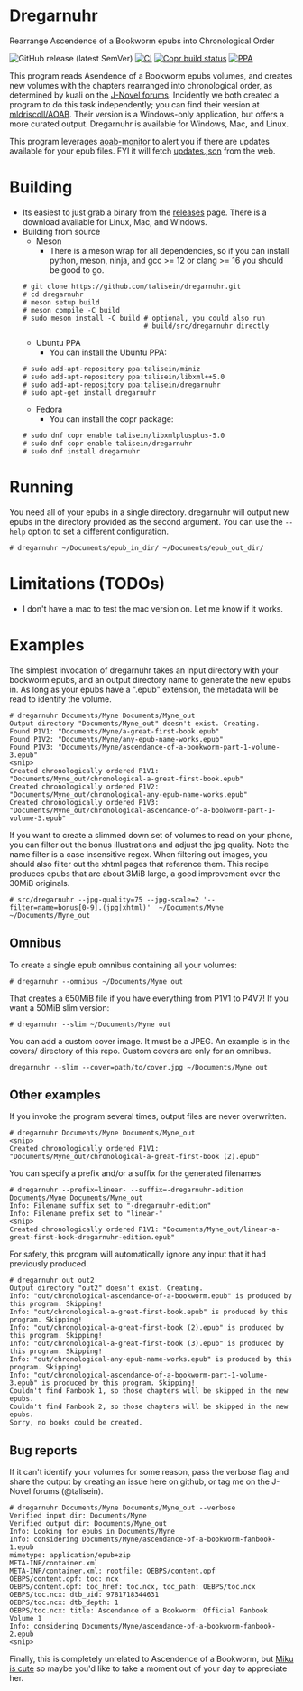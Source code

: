 # Dregarnuhr

Rearrange Ascendence of a Bookworm epubs into Chronological Order

![GitHub release (latest SemVer)](https://img.shields.io/github/v/release/talisein/dregarnuhr)
[![CI](https://github.com/talisein/dregarnuhr/actions/workflows/main.yml/badge.svg?branch=main)](https://github.com/talisein/dregarnuhr/actions/workflows/main.yml)
[![Copr build status](https://copr.fedorainfracloud.org/coprs/talisein/dregarnuhr/package/dregarnuhr/status_image/last_build.png)](https://copr.fedorainfracloud.org/coprs/talisein/dregarnuhr/package/dregarnuhr/)
[![PPA](https://img.shields.io/badge/Ubuntu%20PPA-available-%23e9500e)](https://launchpad.net/~talisein/+archive/ubuntu/dregarnuhr)

This program reads Asendence of a Bookworm epubs volumes, and creates new
volumes with the chapters rearranged into chronological order, as determined by
kuali on the [J-Novel
forums](https://forums.j-novel.club/topic/5036/alternate-reading-order). Incidently
we both created a program to do this task independently; you can find their
version at [mldriscoll/AOAB](https://github.com/mldriscoll/AOAB/). Their version
is a Windows-only application, but offers a more curated output. Dregarnuhr is
available for Windows, Mac, and Linux.

This program leverages [aoab-monitor](https://github.com/talisein/aoab-monitor)
to alert you if there are updates available for your epub files. FYI it will
fetch [updates.json](http://aoabmonitor.talinet.net/updates.json) from the web.

# Building

- Its easiest to just grab a binary from the
  [releases](https://github.com/talisein/dregarnuhr/releases) page. There is a
  download available for Linux, Mac, and Windows.
- Building from source
  - Meson
    - There is a meson wrap for all dependencies, so if you can install python,
      meson, ninja, and gcc >= 12 or clang >= 16 you should be good to go.
   ```
   # git clone https://github.com/talisein/dregarnuhr.git
   # cd dregarnuhr
   # meson setup build
   # meson compile -C build
   # sudo meson install -C build # optional, you could also run
                                 # build/src/dregarnuhr directly
   ```
  - Ubuntu PPA
    - You can install the Ubuntu PPA:
   ```
   # sudo add-apt-repository ppa:talisein/miniz
   # sudo add-apt-repository ppa:talisein/libxml++5.0
   # sudo add-apt-repository ppa:talisein/dregarnuhr
   # sudo apt-get install dregarnuhr
   ```
  - Fedora
    - You can install the copr package:
   ```
   # sudo dnf copr enable talisein/libxmlplusplus-5.0
   # sudo dnf copr enable talisein/dregarnuhr
   # sudo dnf install dregarnuhr
   ```

# Running

You need all of your epubs in a single directory. dregarnuhr will output new
epubs in the directory provided as the second argument. You can use the `--help`
option to set a different configuration.

```
# dregarnuhr ~/Documents/epub_in_dir/ ~/Documents/epub_out_dir/
```

# Limitations (TODOs)

- I don't have a mac to test the mac version on. Let me know if it works.

# Examples

The simplest invocation of dregarnuhr takes an input directory with your
bookworm epubs, and an output directory name to generate the new epubs in. As
long as your epubs have a ".epub" extension, the metadata will be read to
identify the volume.

```
# dregarnuhr Documents/Myne Documents/Myne_out
Output directory "Documents/Myne_out" doesn't exist. Creating.
Found P1V1: "Documents/Myne/a-great-first-book.epub"
Found P1V2: "Documents/Myne/any-epub-name-works.epub"
Found P1V3: "Documents/Myne/ascendance-of-a-bookworm-part-1-volume-3.epub"
<snip>
Created chronologically ordered P1V1: "Documents/Myne_out/chronological-a-great-first-book.epub"
Created chronologically ordered P1V2: "Documents/Myne_out/chronological-any-epub-name-works.epub"
Created chronologically ordered P1V3: "Documents/Myne_out/chronological-ascendance-of-a-bookworm-part-1-volume-3.epub"
```

If you want to create a slimmed down set of volumes to read on your phone, you
can filter out the bonus illustrations and adjust the jpg quality. Note the name
filter is a case insensitive regex. When filtering out images, you should also
filter out the xhtml pages that reference them. This recipe produces epubs that
are about 3MiB large, a good improvement over the 30MiB originals.

```
# src/dregarnuhr --jpg-quality=75 --jpg-scale=2 '--filter=name=bonus[0-9].(jpg|xhtml)'  ~/Documents/Myne ~/Documents/Myne_out
```

## Omnibus

To create a single epub omnibus containing all your volumes:
```
# dregarnuhr --omnibus ~/Documents/Myne out
```

That creates a 650MiB file if you have everything from P1V1 to P4V7! If you want
a 50MiB slim version:
```
# dregarnuhr --slim ~/Documents/Myne out
```

You can add a custom cover image. It must be a JPEG. An example is in the
covers/ directory of this repo. Custom covers are only for an omnibus.
```
dregarnuhr --slim --cover=path/to/cover.jpg ~/Documents/Myne out
```

## Other examples

If you invoke the program several times, output files are never overwritten.
```
# dregarnuhr Documents/Myne Documents/Myne_out
<snip>
Created chronologically ordered P1V1: "Documents/Myne_out/chronological-a-great-first-book (2).epub"
```

You can specify a prefix and/or a suffix for the generated filenames

```
# dregarnuhr --prefix=linear- --suffix=-dregarnuhr-edition Documents/Myne Documents/Myne_out
Info: Filename suffix set to "-dregarnuhr-edition"
Info: Filename prefix set to "linear-"
<snip>
Created chronologically ordered P1V1: "Documents/Myne_out/linear-a-great-first-book-dregarnuhr-edition.epub"
```

For safety, this program will automatically ignore any input that it had
previously produced.

```
# dregarnuhr out out2
Output directory "out2" doesn't exist. Creating.
Info: "out/chronological-ascendance-of-a-bookworm.epub" is produced by this program. Skipping!
Info: "out/chronological-a-great-first-book.epub" is produced by this program. Skipping!
Info: "out/chronological-a-great-first-book (2).epub" is produced by this program. Skipping!
Info: "out/chronological-a-great-first-book (3).epub" is produced by this program. Skipping!
Info: "out/chronological-any-epub-name-works.epub" is produced by this program. Skipping!
Info: "out/chronological-ascendance-of-a-bookworm-part-1-volume-3.epub" is produced by this program. Skipping!
Couldn't find Fanbook 1, so those chapters will be skipped in the new epubs.
Couldn't find Fanbook 2, so those chapters will be skipped in the new epubs.
Sorry, no books could be created.
```

## Bug reports

If it can't identify your volumes for some reason, pass the verbose flag and
share the output by creating an issue here on github, or tag me on the J-Novel
forums (@talisein).

```
# dregarnuhr Documents/Myne Documents/Myne_out --verbose
Verified input dir: Documents/Myne
Verified output dir: Documents/Myne_out
Info: Looking for epubs in Documents/Myne
Info: considering Documents/Myne/ascendance-of-a-bookworm-fanbook-1.epub
mimetype: application/epub+zip
META-INF/container.xml
META-INF/container.xml: rootfile: OEBPS/content.opf
OEBPS/content.opf: toc: ncx
OEBPS/content.opf: toc_href: toc.ncx, toc_path: OEBPS/toc.ncx
OEBPS/toc.ncx: dtb_uid: 9781718344631
OEBPS/toc.ncx: dtb_depth: 1
OEBPS/toc.ncx: title: Ascendance of a Bookworm: Official Fanbook Volume 1
Info: considering Documents/Myne/ascendance-of-a-bookworm-fanbook-2.epub
<snip>
```

Finally, this is completely unrelated to Ascendence of a Bookworm, but [Miku is
cute](https://youtu.be/GrH3OrZU6Ek) so maybe you'd like to take a moment out of
your day to appreciate her.

